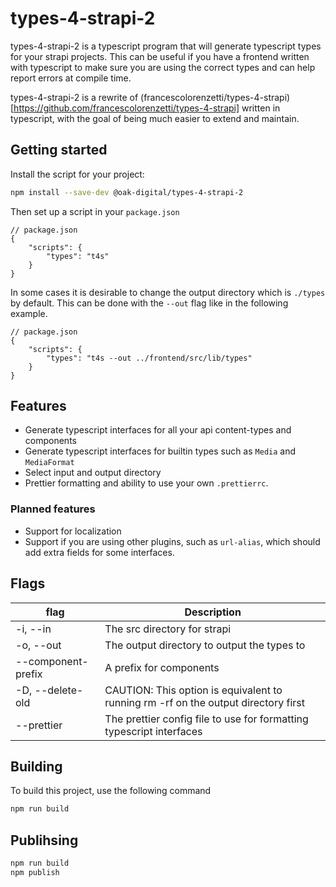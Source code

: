 # types-4-strapi-2

types-4-strapi-2 is a typescript program that will generate typescript types for your strapi projects.
This can be useful if you have a frontend written with typescript to make sure you are using the correct types and can help report errors at compile time.

types-4-strapi-2 is a rewrite of (francescolorenzetti/types-4-strapi)[https://github.com/francescolorenzetti/types-4-strapi] written in typescript, with the goal of being much easier to extend and maintain.

## Getting started

Install the script for your project:

```bash
npm install --save-dev @oak-digital/types-4-strapi-2
```

Then set up a script in your `package.json`

```jsonc
// package.json
{
    "scripts": {
        "types": "t4s"
    }
}
```

In some cases it is desirable to change the output directory which is `./types` by default.
This can be done with the `--out` flag like in the following example.

```jsonc
// package.json
{
    "scripts": {
        "types": "t4s --out ../frontend/src/lib/types"
    }
}
```

## Features

* Generate typescript interfaces for all your api content-types and components
* Generate typescript interfaces for builtin types such as `Media` and `MediaFormat`
* Select input and output directory
* Prettier formatting and ability to use your own `.prettierrc`.

### Planned features

* Support for localization
* Support if you are using other plugins, such as `url-alias`, which should add extra fields for some interfaces.

## Flags

| **flag**                    | **Description**                                                                    |
|-----------------------------|------------------------------------------------------------------------------------|
| -i, --in <dir>              | The src directory for strapi                                                       |
| -o, --out <dir>             | The output directory to output the types to                                        |
| --component-prefix <prefix> | A prefix for components                                                            |
| -D, --delete-old            | CAUTION: This option is equivalent to running rm -rf on the output directory first |
| --prettier <file>           | The prettier config file to use for formatting typescript interfaces               |

## Building

To build this project, use the following command

```bash
npm run build
```

## Publihsing

```bash
npm run build
npm publish
```
